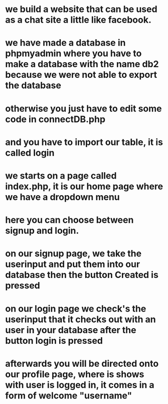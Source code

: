 ﻿# we build a website that can be used as a chat site a little like facebook.

# we have made a database in phpmyadmin where you have to make a database with the name db2 because we were not able to export the database
# otherwise you just have to edit some code in connectDB.php
# and you have to import our table, it is called login

# we starts on a page called index.php, it is our home page where we have a dropdown menu
# here you can choose between signup and login.

# on our signup page, we take the userinput and put them into our database then the button Created is pressed

# on our login page we check's the userinput that it checks out with an user in your database after the button login is pressed
# afterwards you will be directed onto our profile page, where is shows with user is logged in, it comes in a form of welcome "username"
